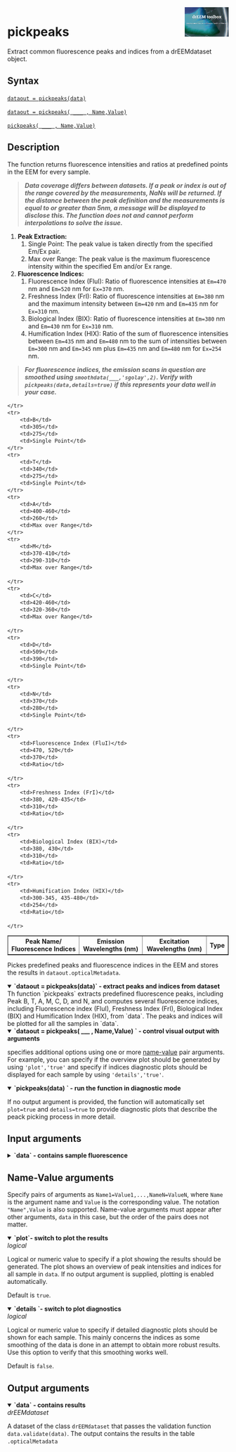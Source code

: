 <img src="top right corner logo.png" width="100" height="auto" align="right"/>

# pickpeaks
Extract common fluorescence peaks and indices from a drEEMdataset object.




## Syntax
[`dataout = pickpeaks(data)`](#syntax1)


[`dataout = pickpeaks( ___ , Name,Value)`](#syntax2)

[`pickpeaks( ___ , Name,Value)`](#syntax3)

## Description

The function returns fluorescence intensities and ratios at predefined points in the EEM for every sample.

> ***Data coverage differs between datasets. If a peak or index is out of the range covered by the measurements, NaNs will be returned. If the distance between the peak definition and the measurements is equal to or greater than 5nm, a message will be displayed to disclose this. The function does not and cannot perform interpolations to solve the issue.***

1. **Peak Extraction:**<br>
	1. Single Point: The peak value is taken directly from the specified Em/Ex pair.
	2. Max over Range: The peak value is the maximum fluorescence intensity within the specified Em and/or Ex range.
2. **Fluorescence Indices:**<br>
	1. Fluorescence Index (FluI): Ratio of fluorescence intensities at `Em=470` nm and `Em=520` nm for `Ex=370` nm.
	2. Freshness Index (FrI): Ratio of fluorescence intensities at `Em=380` nm and the maximum intensity between `Em=420` nm and `Em=435` nm for `Ex=310` nm.
	3. Biological Index (BIX): Ratio of fluorescence intensities at `Em=380` nm and `Em=430` nm for `Ex=310` nm.
	4. Humification Index (HIX): Ratio of the sum of fluorescence intensities between `Em=435` nm and `Em=480` nm to the sum of intensities between `Em=300` nm and `Em=345` nm plus `Em=435` nm and `Em=480` nm for `Ex=254` nm.

> ***For fluorescence indices, the emission scans in question are smoothed using `smoothdata(___,'sgolay',2)`. Verify with `pickpeaks(data,details=true)` if this represents _your_ data well in _your_ case.***

<table border="1">
    <tr>
        <th>Peak Name/ Fluorescence Indices</th>
        <th>Emission Wavelengths (nm)</th>
        <th>Excitation Wavelengths (nm)</th>
        <th>Type</th>

    </tr>
    <tr>
        <td>B</td>
        <td>305</td>
        <td>275</td>
        <td>Single Point</td>
    </tr>
    <tr>
        <td>T</td>
        <td>340</td>
        <td>275</td>
        <td>Single Point</td>
    </tr>
    <tr>
        <td>A</td>
        <td>400-460</td>
        <td>260</td>
        <td>Max over Range</td>
    </tr>
    <tr>
        <td>M</td>
        <td>370-410</td>
        <td>290-310</td>
        <td>Max over Range</td>

    </tr>
    <tr>
        <td>C</td>
        <td>420-460</td>
        <td>320-360</td>
        <td>Max over Range</td>

    </tr>
    <tr>
        <td>D</td>
        <td>509</td>
        <td>390</td>
        <td>Single Point</td>

    </tr>
    <tr>
        <td>N</td>
        <td>370</td>
        <td>280</td>
        <td>Single Point</td>

    </tr>
    <tr>
        <td>Fluorescence Index (FluI)</td>
        <td>470, 520</td>
        <td>370</td>
        <td>Ratio</td>

    </tr>
    <tr>
        <td>Freshness Index (FrI)</td>
        <td>380, 420-435</td>
        <td>310</td>
        <td>Ratio</td>

    </tr>
    <tr>
        <td>Biological Index (BIX)</td>
        <td>380, 430</td>
        <td>310</td>
        <td>Ratio</td>

    </tr>
    <tr>
        <td>Humification Index (HIX)</td>
        <td>300-345, 435-480</td>
        <td>254</td>
        <td>Ratio</td>

    </tr>
</table>

Pickes predefined peaks and fluorescence indices in the EEM and stores the results in `dataout.opticalMetadata`.

<details open>
<summary>
<b>`dataout = pickpeaks(data)` - extract peaks and indices from dataset</b>
</summary>
 <a name="syntax1"></a>
Th function `pickpeaks` extracts predefined fluorescence peaks, including Peak B, T, A, M, C, D, and N, and computes several fluorescence indices, including Fluorescence index (FluI), Freshness Index (FrI), Biological Index (BIX) and Humification Index (HIX), from `data`. The peaks and indices will be plotted for all the samples in `data`.

</details>


<details open>
<summary>
<b>`dataout = pickpeaks( ___ , Name,Value) ` - control visual output with arguments </b>
</summary>
<a name="syntax2"></a>

specifies additional options using one or more [name-value](#NameValue) pair arguments. For example, you can specify if the overview plot should be generated by using `'plot','true'` and specify if indices diagnostic plots should be displayed for each sample by using `'details','true'`. 

</details>

<details open>
<summary>
<b>`pickpeaks(data) ` - run the function in diagnostic mode</b>
</summary>
<a name="syntax3"></a>

If no output argument is provided, the function will automatically set `plot=true` and `details=true` to provide diagnostic plots that describe the peack picking process in more detail.

</details>

## Input arguments
<details>
    <summary><b>`data` - contains sample fluorescence</b></summary>
    <i>drEEMdataset</i>
        
A dataset of the class `drEEMdataset` that passes the validation function `data.validate(data)`.

</details>



## Name-Value arguments
Specify pairs of arguments as `Name1=Value1,...,NameN=ValueN`, where `Name` is the argument name and `Value` is the corresponding value. The notation `"Name",Value` is also supported. Name-value arguments must appear after other arguments, `data` in this case, but the order of the pairs does not matter. 
<a name="NameValue"></a>

<details open>
    <summary><b>`plot`- switch to plot the results</b></summary>
    <i>logical</i>

Logical or numeric value to specify if a plot showing the results should be generated. The plot shows an overview of peak intensities and indices for all sample in `data`. If no output argument is supplied, plotting is enabled automatically.

Default is `true`.

</details>

</details>

<details open>
    <summary><b>`details `- switch to plot diagnostics</b></summary>
    <i>logical</i>

Logical or numeric value to specify if detailed diagnostic plots should be shown for each sample. This mainly concerns the indices as some smoothing of the data is done in an attempt to obtain more robust results. Use this option to verify that this smoothing works well.

Default is `false`.


## Output arguments

<details open>
    <summary><b>`data` - contains results</b></summary>
    <i>drEEMdataset</i>
        
A dataset of the class `drEEMdataset` that passes the validation function `data.validate(data)`. The output contains the results in the table `.opticalMetadata`
</details>